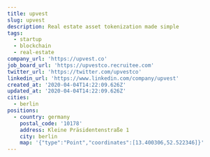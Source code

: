 ```yaml
---
title: upvest
slug: upvest
description: Real estate asset tokenization made simple
tags:
  - startup
  - blockchain
  - real-estate
company_url: 'https://upvest.co'
job_board_url: 'https://upvestco.recruitee.com'
twitter_url: 'https://twitter.com/upvestco'
linkedin_url: 'https://www.linkedin.com/company/upvest'
created_at: '2020-04-04T14:22:09.626Z'
updated_at: '2020-04-04T14:22:09.626Z'
cities:
  - berlin
positions:
  - country: germany
    postal_code: '10178'
    address: Kleine Präsidentenstraße 1
    city: berlin
    map: '{"type":"Point","coordinates":[13.400306,52.522346]}'
---
```


